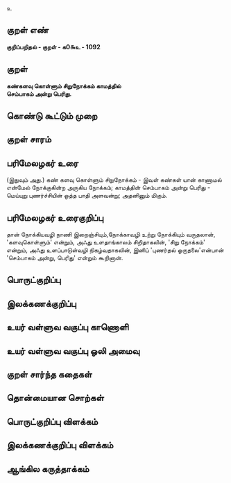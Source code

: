 உ

## குறள் எண் 

**குறிப்பறிதல் - குறள் - க0௯உ - 1092**

## குறள் 

**கண்களவு கொள்ளும் சிறுநோக்கம் காமத்தில்  
செம்பாகம் அன்று பெரிது.** 

## கொண்டு கூட்டும் முறை


## குறள் சாரம் 


## பரிமேலழகர் உரை

(இதுவும் அது.) கண் களவு கொள்ளும் சிறுநோக்கம் - இவள் கண்கள் யான் காணாமல் என்மேல் நோக்குகின்ற அருகிய நோக்கம்; காமத்தின் செம்பாகம் அன்று பெரிது - மெய்யுறு புணர்ச்சியின் ஒத்த பாதி அளவன்று; அதனினும் மிகும்.

## பரிமேலழகர் உரைகுறிப்பு   

தான் நோக்கியவழி நாணி இறைஞ்சியும்,நோக்காவழி உற்று நோக்கியும் வருதலான், 'களவுகொள்ளும்' என்றும், அஃது உளதாங்காலம் சிறிதாகலின், 'சிறு நோக்கம்' என்றும், அஃது உளப்பாடுள்வழி நிகழ்வதாகலின், இனிப் 'புணர்தல் ஒருதலை'என்பான் 'செம்பாகம் அன்று, பெரிது' என்றும் கூறினான்.

## பொருட்குறிப்பு 


## இலக்கணக்குறிப்பு  


## உயர் வள்ளுவ வகுப்பு காணொளி


## உயர் வள்ளுவ வகுப்பு ஒலி அமைவு 

 
## குறள் சார்ந்த கதைகள் 


## தொன்மையான சொற்கள்


## பொருட்குறிப்பு விளக்கம்


## இலக்கணக்குறிப்பு விளக்கம்


## ஆங்கில கருத்தாக்கம் 


